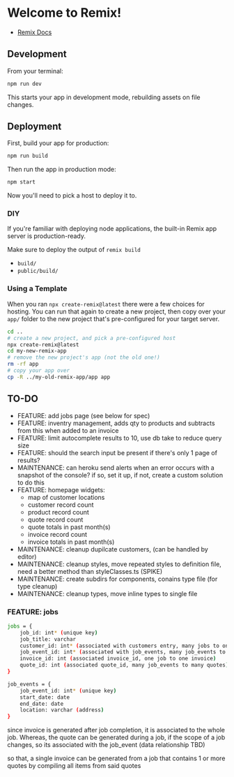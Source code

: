 # Welcome to Remix!

- [Remix Docs](https://remix.run/docs)

## Development

From your terminal:

```sh
npm run dev
```

This starts your app in development mode, rebuilding assets on file changes.

## Deployment

First, build your app for production:

```sh
npm run build
```

Then run the app in production mode:

```sh
npm start
```

Now you'll need to pick a host to deploy it to.

### DIY

If you're familiar with deploying node applications, the built-in Remix app server is production-ready.

Make sure to deploy the output of `remix build`

- `build/`
- `public/build/`

### Using a Template

When you ran `npx create-remix@latest` there were a few choices for hosting. You can run that again to create a new project, then copy over your `app/` folder to the new project that's pre-configured for your target server.

```sh
cd ..
# create a new project, and pick a pre-configured host
npx create-remix@latest
cd my-new-remix-app
# remove the new project's app (not the old one!)
rm -rf app
# copy your app over
cp -R ../my-old-remix-app/app app
```

## TO-DO
 - FEATURE: add jobs page (see below for spec)
 - FEATURE: inventry management, adds qty to products and subtracts from this when added to an invoice
 - FEATURE: limit autocomplete results to 10, use db take to reduce query size
 - FEATURE: should the search input be present if there's only 1 page of results?
 - MAINTENANCE: can heroku send alerts when an error occurs with a snapshot of the console? if so, set it up, if not, create a custom solution to do this
 - FEATURE: homepage widgets:
    - map of customer locations
    - customer record count
    - product record count
    - quote record count
    - quote totals in past month(s)
    - invoice record count
    - invoice totals in past month(s)
 - MAINTENANCE: cleanup dupilcate customers, (can be handled by editor)
 - MAINTENANCE: cleanup styles, move repeated styles to definition file, need a better method than styleClasses.ts (SPIKE)
 - MAINTENANCE: create subdirs for components, conains type file (for type cleanup)
 - MAINTENANCE: cleanup types, move inline types to single file

### FEATURE: jobs
```sh
jobs = {
    job_id: int* (unique key)
    job_title: varchar
    customer_id: int* (associated with customers entry, many jobs to one customer)
    job_event_id: int* (associated with job_events, many job_events to one job)
    invoice_id: int (associated invoice_id, one job to one invoice)
    quote_id: int (associated quote_id, many job_events to many quotes)
}
```
```sh
job_events = {
    job_event_id: int* (unique key)
    start_date: date
    end_date: date
    location: varchar (address)
}
```

since invoice is generated after job completion, it is associated to the whole job. Whereas, the quote can be generated during a job, if the scope of a job changes, so its associated with the job_event (data relationship TBD)

so that, a single invoice can be generated from a job that contains 1 or more quotes by compiling all items from said quotes 

